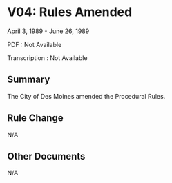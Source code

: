 # V04: Rules Amended

April 3, 1989 - June 26, 1989 

PDF
: Not Available

Transcription
: Not Available

## Summary

The City of Des Moines amended the Procedural Rules.

## Rule Change

N/A

## Other Documents

N/A
